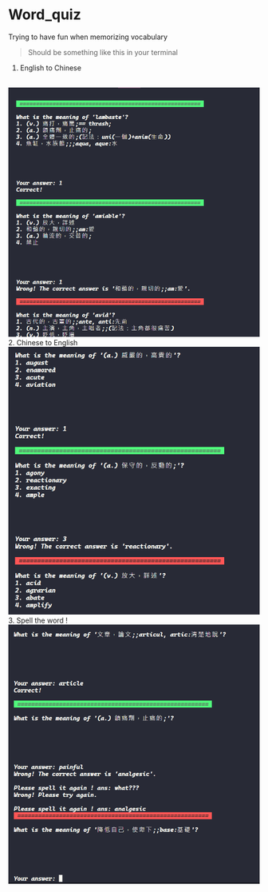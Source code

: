 # Word_quiz
Trying to have fun when memorizing vocabulary

> Should be something like this in your terminal

1. English to Chinese
<br>

<img src = "https://github.com/Matthew-HMS/Word_quiz/blob/main/img/image.png">
2. Chinese to English
<br>

<img src = "https://github.com/Matthew-HMS/Word_quiz/blob/main/img/image2.png">
3. Spell the word !
<br>

<img src = "https://github.com/Matthew-HMS/Word_quiz/blob/main/img/image3.png">
